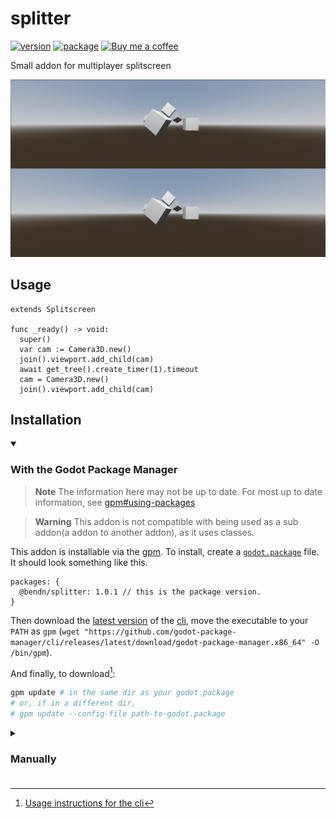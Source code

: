 # splitter

[![version](https://img.shields.io/badge/4.x-blue?logo=godot-engine&logoColor=white&label=godot&style=for-the-badge)](https://godotengine.org "Made with godot")
[![package](https://img.shields.io/npm/v/@bendn/splitter?label=version&style=for-the-badge)](https://www.npmjs.com/package/@bendn/remap)
<a href='https://ko-fi.com/bendn' title='Buy me a coffee' target='_blank'><img height='28' src='https://storage.ko-fi.com/cdn/brandasset/kofi_button_red.png' alt='Buy me a coffee'> </a>

Small addon for multiplayer splitscreen

[![image](https://raw.githubusercontent.com/bend-n/splitter/main/.github/image.png)](_blank "Picture!")

## Usage

```GDScript
extends Splitscreen

func _ready() -> void:
  super()
  var cam := Camera3D.new()
  join().viewport.add_child(cam)
  await get_tree().create_timer(1).timeout
  cam = Camera3D.new()
  join().viewport.add_child(cam)
```

## Installation

<details open>
  <summary><h3>With the Godot Package Manager</h3></summary>

> **Note** The information here may not be up to date. For most up to date information, see [gpm#using-packages](https://github.com/godot-package-manager#using-packages-quickstart)

> **Warning** This addon is not compatible with being used as a sub addon(a addon to another addon), as it uses classes.

This addon is installable via the [gpm](https://github.com/godot-package-manager).
To install, create a [`godot.package`](https://github.com/godot-package-manager#godotpackage) file.
It should look something like this.

```jsonc
packages: {
  @bendn/splitter: 1.0.1 // this is the package version.
}
```

Then download the [latest version](https://github.com/godot-package-manager/cli/releases/latest) of the [cli](https://github.com/godot-package-manager/cli#installation), move the executable to your `PATH` as `gpm` (`wget "https://github.com/godot-package-manager/cli/releases/latest/download/godot-package-manager.x86_64" -O /bin/gpm`).

And finally, to download[^1]:

```bash
gpm update # in the same dir as your godot.package
# or, if in a different dir,
# gpm update --config-file path-to-godot.package
```

</details>
<details>
  <summary><h3>Manually<h3></summary>

- Download the repo (`wget https://github.com/bend-n/splitter/archive/refs/heads/main.zip && unzip main.zip`).
- Move the `splitter-main/addons/splitter` folder into your `addons` folder (`mkdir addons && mv splitter-main/addons/splitter addons/`)

</details>

[^1]: [Usage instructions for the cli](https://github.com/godot-package-manager/cli#usage)
